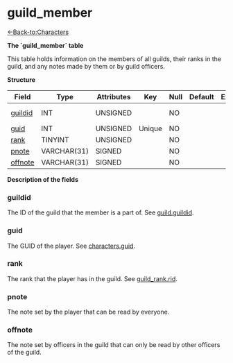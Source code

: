 # guild\_member

[<-Back-to:Characters](database-characters.md)

**The \`guild\_member\` table**

This table holds information on the members of all guilds, their ranks in the guild, and any notes made by them or by guild officers.

**Structure**

| Field        | Type        | Attributes | Key    | Null | Default | Extra | Comment             |
| ------------ | ----------- | ---------- | ------ | ---- | ------- | ----- | ------------------- |
| [guildid][1] | INT         | UNSIGNED   |        | NO   |         |       | Guild Identificator |
| [guid][2]    | INT         | UNSIGNED   | Unique | NO   |         |       |                     |
| [rank][3]    | TINYINT     | UNSIGNED   |        | NO   |         |       |                     |
| [pnote][4]   | VARCHAR(31) | SIGNED     |        | NO   |         |       |                     |
| [offnote][5] | VARCHAR(31) | SIGNED     |        | NO   |         |       |                     |

[1]: #guildid
[2]: #guid
[3]: #rank
[4]: #pnote
[5]: #offnote

**Description of the fields**

### guildid

The ID of the guild that the member is a part of. See [guild.guildid](guild#guildid).

### guid

The GUID of the player. See [characters.guid](characters#guid).

### rank

The rank that the player has in the guild. See [guild\_rank.rid](Guild_rank#rid).

### pnote

The note set by the player that can be read by everyone.

### offnote

The note set by officers in the guild that can only be read by other officers of the guild.
